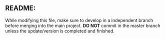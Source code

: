 ## README:

While modifying this file, make sure to develop in a independent branch before merging into the main project. **DO NOT** commit in the master branch unless the update/version is completed and finished.